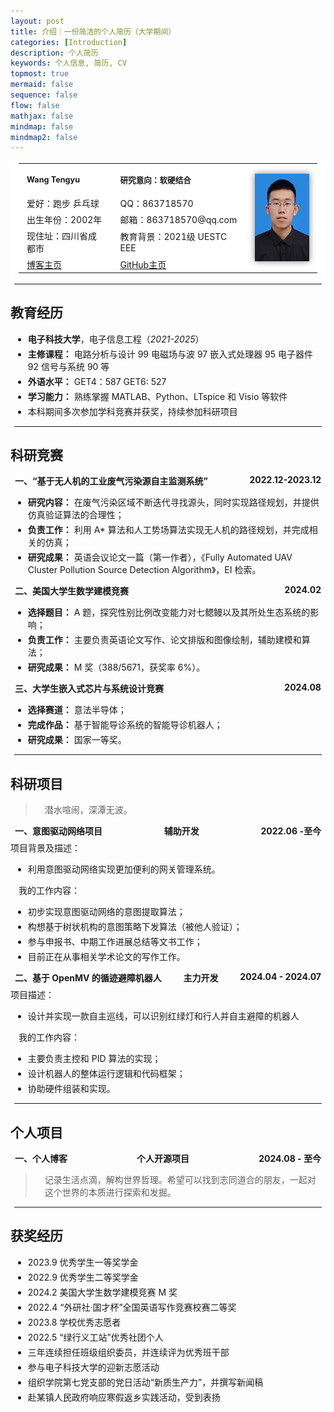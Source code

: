 ```yaml
---
layout: post
title: 介绍｜一份简洁的个人简历（大学期间）
categories: [Introduction]
description: 个人简历
keywords: 个人信息, 简历, CV
topmost: true
mermaid: false
sequence: false
flow: false
mathjax: false
mindmap: false
mindmap2: false
---
```


<table>
	<tr style="height: 50px;">
		<td style="font-size: 0.9em;"><strong>Wang Tengyu</strong></td>
		<td style="font-size: 0.9em;"><strong>研究意向：软硬结合</strong></td>
		<td rowspan="5">
			<img src="/images/CV/self.jpg" height="140" alt="">
		</td>
	</tr>
	<tr>
		<td>爱好：跑步 乒乓球</td>
		<td>QQ：863718570</td>
	</tr>
	<tr>
		<td>出生年份：2002年</td>
		<td>邮箱：863718570@qq.com  </td>
	</tr>
	<tr>
		<td>现住址：四川省成都市</td>
		<td>教育背景：2021级 UESTC EEE </td>
	</tr>
	<tr>
		<td><a href="https://wangtengyu.top">博客主页</a></td>
		<td><a href="https://github.com/AndyWang111">GitHub主页</a></td>
	</tr>
</table>
<hr/>

## 教育经历

- **电子科技大学**，电子信息工程（*2021-2025*）
- **主修课程：** 电路分析与设计 99 电磁场与波 97 嵌入式处理器 95 电子器件 92 信号与系统 90 等
- **外语水平：** GET4：587 GET6: 527
- **学习能力：** 熟练掌握 MATLAB、Python、LTspice 和 Visio 等软件
- 本科期间多次参加学科竞赛并获奖，持续参加科研项目

<hr/>

## 科研竞赛

<h4 style="display: flex;justify-content: space-between;">
<span>一、“基于无人机的工业废气污染源自主监测系统”</span><span>2022.12-2023.12</span>
</h4>

- **研究内容：** 在废气污染区域不断迭代寻找源头，同时实现路径规划，并提供仿真验证算法的合理性；
- **负责工作：** 利用 A* 算法和人工势场算法实现无人机的路径规划，并完成相关的仿真；
- **研究成果：** 英语会议论文一篇（第一作者），《Fully Automated UAV Cluster Pollution Source Detection Algorithm》，EI 检索。

<h4 style="display: flex;justify-content: space-between;">
<span>二、美国大学生数学建模竞赛 </span><span>2024.02</span>
</h4>

- **选择题目：** A 题，探究性别比例改变能力对七鳃鳗以及其所处生态系统的影响；
- **负责工作：** 主要负责英语论文写作、论文排版和图像绘制，辅助建模和算法；
- **研究成果：** M 奖（388/5671，获奖率 6%）。

<h4 style="display: flex;justify-content: space-between;">
<span>三、大学生嵌入式芯片与系统设计竞赛 </span><span>2024.08</span>
</h4>

- **选择赛道：** 意法半导体；
- **完成作品：** 基于智能导诊系统的智能导诊机器人；
- **研究成果：** 国家一等奖。

<hr/>

## 科研项目

> 潜水喧闹，深潭无波。

<h4 style="display: flex;justify-content: space-between;">
<span>一、意图驱动网络项目</span><span>辅助开发</span><span>2022.06 -至今</span>
</h4>
项目背景及描述：

- 利用意图驱动网络实现更加便利的网关管理系统。

我的工作内容：

- 初步实现意图驱动网络的意图提取算法；
- 构想基于树状机构的意图策略下发算法（被他人验证）；
- 参与申报书、中期工作进展总结等文书工作；
- 目前正在从事相关学术论文的写作工作。

<h4 style="display: flex;justify-content: space-between;">
<span>二、基于 OpenMV 的循迹避障机器人</span><span>主力开发</span><span>2024.04 - 2024.07</span>
</h4>
项目描述：

- 设计并实现一款自主巡线，可以识别红绿灯和行人并自主避障的机器人

我的工作内容：

- 主要负责主控和 PID 算法的实现；
- 设计机器人的整体运行逻辑和代码框架；
- 协助硬件组装和实现。


<hr/>

## 个人项目

<h4 style="display: flex;justify-content: space-between;">
<span>一、个人博客</span><span>个人开源项目</span><span>2024.08 - 至今</span>
</h4>

> 记录生活点滴，解构世界哲理。希望可以找到志同道合的朋友，一起对这个世界的本质进行探索和发掘。


<hr/>

## 获奖经历

- 2023.9 优秀学生一等奖学金
- 2022.9 优秀学生二等奖学金
- 2024.2 美国大学生数学建模竞赛 M 奖
- 2022.4 “外研社·国才杯”全国英语写作竞赛校赛二等奖
- 2023.8 学校优秀志愿者
- 2022.5 “绿行义工站”优秀社团个人
- 三年连续担任班级组织委员，并连续评为优秀班干部
- 参与电子科技大学的迎新志愿活动
- 组织学院第七党支部的党日活动“新质生产力”，并撰写新闻稿
- 赴某镇人民政府响应寒假返乡实践活动，受到表扬

<style>
    #write {
        padding: 25px 25px 0px;
    }
    hr {
        margin: 6px;
    }
    li {
        margin: 4px;
    }
    p {
        margin: 4px 13px;
    }
    li p{
        margin: 5px 0;
    }
    h1 {
        margin: 8px 15px;
    }
    h3 {
        margin: 9px;
    }
    h4 {
        margin: 7px;
    }
    figure {
        margin: 7px 0px;
    }
    blockquote {
        padding-left: 16px;
    }
    /* 链接下划线 */
    a {
        text-decoration:underline;
    }
    /* 图片阴影效果 */
    img {
        box-shadow: 0px 0px 10px rgba(0,0,0,.5);
    }
    /* 表格样式，去除边框显示 */
    table, table td, table tr, table th, th {
        font-weight: normal;
        padding: 3px 13px;
        border: 0px;
        background-color: #ffffff;
    }
</style>
